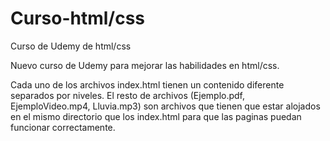 # Curso-html/css
Curso de Udemy de html/css

Nuevo curso de Udemy para mejorar las habilidades en html/css.

Cada uno de los archivos index.html tienen un contenido diferente separados por niveles. El resto de archivos (Ejemplo.pdf, EjemploVideo.mp4, Lluvia.mp3) son archivos que tienen que estar alojados en el mismo directorio que los index.html para que
las paginas puedan funcionar correctamente.

